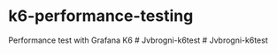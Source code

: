 # k6-performance-testing

Performance test with Grafana K6
#   J v b r o g n i - k 6 t e s t  
 #   J v b r o g n i - k 6 t e s t  
 